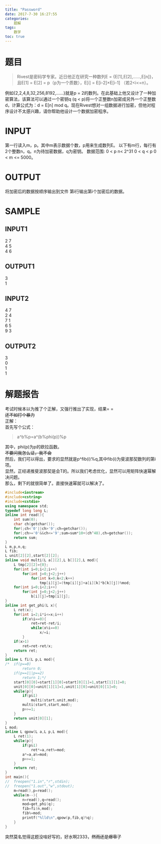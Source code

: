 ```yaml
---
title: "Password"
date: 2017-7-30 16:27:55
categories:
	题解
tags:
	数学
toc: true
---
```

# 题目
>Rivest是密码学专家。近日他正在研究一种数列E = {E[1],E[2],……,E[n]}，且E[1] = E[2] = p（p为一个质数），E[i] = E[i-2]×E[i-1] （若2<i<=n）。
<!--more-->
例如{2,2,4,8,32,256,8192,……}就是p = 2的数列。在此基础上他又设计了一种加密算法，该算法可以通过一个密钥q (q < p)将一个正整数n加密成另外一个正整数d，计算公式为：d = E[n] mod q。现在Rivest想对一组数据进行加密，但他对程序设计不太感兴趣，请你帮助他设计一个数据加密程序。
# INPUT
第一行读入m，p。其中m表示数据个数，p用来生成数列E。 以下有m行，每行有2个整数n，q。n为待加密数据，q为密钥。 数据范围: 0 < p n< 2^31 0 < q < p 0 < m <= 5000。
# OUTPUT
将加密后的数据按顺序输出到文件 第i行输出第i个加密后的数据。
# SAMPLE
## INPUT1
2 7   
4 5   
4 6 
## OUTPUT1
3  
1  
## INPUT2
4 7  
2 4  
7 1  
6 5  
9 3  
## OUTPUT2
3  
0  
1  
1
# 解题报告
考试时候本以为推了个正解，又强行推出了实现，结果= =  
~~还不如打个暴力~~  
正解：  
首先写个公式：  
>a^b%p=a^(b%phi(p))%p

其中，phi(p)为p的欧拉函数。  
~~不要问我怎么证，我不会~~  
然后，我们可以得出，要求的显然就是p^fib(i)%q,其中fib(i)为斐波那契数列的第i项。  
显然，正经递推斐波那契是会T的。所以我们考虑优化，显然可以用矩阵快速幂解决问题。  
那么，剩下的就很简单了。直接快速幂就可以解决了。
```c++
#include<iostream>
#include<cstring>
#include<cstdio>
using namespace std;
typedef long long L;
inline int read(){
    int sum(0);
    char ch(getchar());
    for(;ch<'0'||ch>'9';ch=getchar());
    for(;ch>='0'&&ch<='9';sum=sum*10+(ch^48),ch=getchar());
    return sum;
}
L m,p,n,q;
L fib;
L unit[2][2],start[2][2];
inline void multi(L a[][2],L b[][2],L mod){
    L tmp[2][2]={0};
    for(int i=0;i<2;i++)
        for(int j=0;j<2;j++)
            for(int k=0;k<2;k++)
                tmp[i][j]=(tmp[i][j]+a[i][k]*b[k][j])%mod;
    for(int i=0;i<2;i++)
        for(int j=0;j<2;j++)
            b[i][j]=tmp[i][j];
}
inline int get_phi(L x){
    L ret(x);
    for(int i=2;i*i<=x;i++)
        if(x%i==0){
            ret=ret-ret/i;
            while(x%i==0)
                x/=i;
        }
    if(x>1)
        ret=ret-ret/x;
    return ret;
}
inline L fi(L p,L mod){
/*  if(p==0)
        return 0;
    if(p==1||p==2)
        return 1;*/
    start[0][0]=start[1][0]=start[0][1]=1,start[1][1]=0;
    unit[0][0]=unit[1][1]=1,unit[1][0]=unit[0][1]=0;
    while(p){
        if(p&1)
            multi(start,unit,mod);
        multi(start,start,mod);
        p>>=1;
    }
    return unit[0][1];
}
L mod;
inline L qpow(L a,L p,L mod){
    L ret(1);
    while(p){
        if(p&1)
            ret*=a,ret%=mod;
        a*=a,a%=mod;
        p>>=1;
    }
    return ret;
}
int main(){
//  freopen("1.in","r",stdin);
//  freopen("1.out","w",stdout);
    m=read(),p=read();
    while(m--){
        n=read(),q=read();
        mod=get_phi(q);
        fib=fi(n,mod);
        fib%=mod;
        printf("%lld\n",qpow(p,fib,q)%q);
    }
}
```
突然莫名觉得这题没啥好写的，好水啊2333，~~然而还是爆零了~~